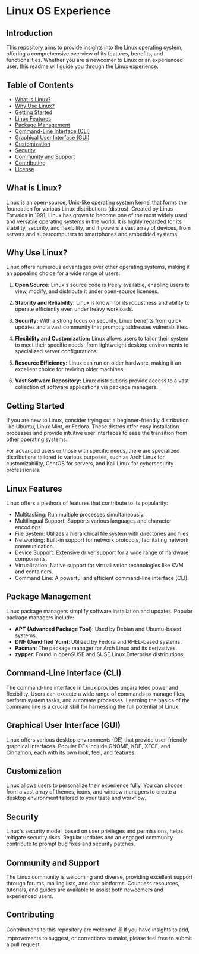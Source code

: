 # Linux OS Experience

## Introduction

This repository aims to provide insights into the Linux operating system, offering a comprehensive overview of its features, benefits, and functionalities. Whether you are a newcomer to Linux or an experienced user, this readme will guide you through the Linux experience.

## Table of Contents

- [What is Linux?](#what-is-linux)
- [Why Use Linux?](#why-use-linux)
- [Getting Started](#getting-started)
- [Linux Features](#linux-features)
- [Package Management](#package-management)
- [Command-Line Interface (CLI)](#command-line-interface-cli)
- [Graphical User Interface (GUI)](#graphical-user-interface-gui)
- [Customization](#customization)
- [Security](#security)
- [Community and Support](#community-and-support)
- [Contributing](#contributing)
- [License](#license)

## What is Linux?

Linux is an open-source, Unix-like operating system kernel that forms the foundation for various Linux distributions (distros). Created by Linus Torvalds in 1991, Linux has grown to become one of the most widely used and versatile operating systems in the world. It is highly regarded for its stability, security, and flexibility, and it powers a vast array of devices, from servers and supercomputers to smartphones and embedded systems.

## Why Use Linux?

Linux offers numerous advantages over other operating systems, making it an appealing choice for a wide range of users:

1. **Open Source:** Linux's source code is freely available, enabling users to view, modify, and distribute it under open-source licenses.

2. **Stability and Reliability:** Linux is known for its robustness and ability to operate efficiently even under heavy workloads.

3. **Security:** With a strong focus on security, Linux benefits from quick updates and a vast community that promptly addresses vulnerabilities.

4. **Flexibility and Customization:** Linux allows users to tailor their system to meet their specific needs, from lightweight desktop environments to specialized server configurations.

5. **Resource Efficiency:** Linux can run on older hardware, making it an excellent choice for reviving older machines.

6. **Vast Software Repository:** Linux distributions provide access to a vast collection of software applications via package managers.

## Getting Started

If you are new to Linux, consider trying out a beginner-friendly distribution like Ubuntu, Linux Mint, or Fedora. These distros offer easy installation processes and provide intuitive user interfaces to ease the transition from other operating systems.

For advanced users or those with specific needs, there are specialized distributions tailored to various purposes, such as Arch Linux for customizability, CentOS for servers, and Kali Linux for cybersecurity professionals.

## Linux Features

Linux offers a plethora of features that contribute to its popularity:

- Multitasking: Run multiple processes simultaneously.
- Multilingual Support: Supports various languages and character encodings.
- File System: Utilizes a hierarchical file system with directories and files.
- Networking: Built-in support for network protocols, facilitating network communication.
- Device Support: Extensive driver support for a wide range of hardware components.
- Virtualization: Native support for virtualization technologies like KVM and containers.
- Command Line: A powerful and efficient command-line interface (CLI).

## Package Management

Linux package managers simplify software installation and updates. Popular package managers include:

- **APT (Advanced Package Tool)**: Used by Debian and Ubuntu-based systems.
- **DNF (Dandified Yum)**: Utilized by Fedora and RHEL-based systems.
- **Pacman**: The package manager for Arch Linux and its derivatives.
- **zypper**: Found in openSUSE and SUSE Linux Enterprise distributions.

## Command-Line Interface (CLI)

The command-line interface in Linux provides unparalleled power and flexibility. Users can execute a wide range of commands to manage files, perform system tasks, and automate processes. Learning the basics of the command line is a crucial skill for harnessing the full potential of Linux.

## Graphical User Interface (GUI)

Linux offers various desktop environments (DE) that provide user-friendly graphical interfaces. Popular DEs include GNOME, KDE, XFCE, and Cinnamon, each with its own look, feel, and features.

## Customization

Linux allows users to personalize their experience fully. You can choose from a vast array of themes, icons, and window managers to create a desktop environment tailored to your taste and workflow.

## Security

Linux's security model, based on user privileges and permissions, helps mitigate security risks. Regular updates and an engaged community contribute to prompt bug fixes and security patches.

## Community and Support

The Linux community is welcoming and diverse, providing excellent support through forums, mailing lists, and chat platforms. Countless resources, tutorials, and guides are available to assist both newcomers and experienced users.

## Contributing

Contributions to this repository are welcome! ✌️ If you have insights to add, improvements to suggest, or corrections to make, please feel free to submit a pull request.
